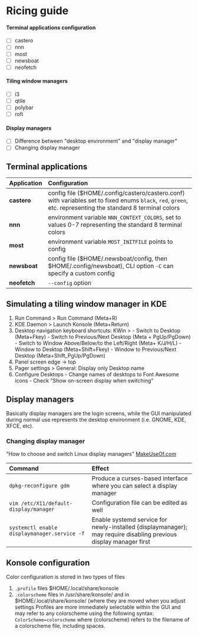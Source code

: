 # Ricing guide
#### Terminal applications configuration
- [ ] castero
- [ ] nnn
- [ ] most
- [ ] newsboat
- [ ] neofetch

#### Tiling window managers
- [ ] i3
- [ ] qtile
- [ ] polybar
- [ ] rofi

#### Display managers
- [ ] Difference between "desktop environment" and "display manager"
- [ ] Changing display manager

## Terminal applications
Application   | Configuration
:---          | :---
__castero__   | config file ($HOME/.config/castero/castero.conf) with variables set to fixed enums `black`, `red`, `green`, etc. representing the standard 8 terminal colors
__nnn__       | environment variable `NNN_CONTEXT_COLORS`, set to values 0-7 representing the standard 8 terminal colors
__most__      | environment variable `MOST_INITFILE` points to config
__newsboat__  | config file ($HOME/.newsboat/config, then $HOME/.config/newsboat), CLI option `-C` can specify a custom config
__neofetch__  | `--config` option

## Simulating a tiling window manager in KDE
  1. Run Command > Run Command (Meta+R)
  2. KDE Daemon > Launch Konsole (Meta+Return)
  3. Desktop navigation keyboard shortcuts: KWin >
    - Switch to Desktop (Meta+Fkey)
    - Switch to Previous/Next Desktop (Meta + PgUp/PgDown)
    - Switch to Window Above/Below/to the Left/Right (Meta+ K/J/H/L)
    - Window to Desktop (Meta+Shift+Fkey)
    - Window to Previous/Next Desktop (Meta+Shift_PgUp/PgDown)
  4. Panel screen edge -> top
  5. Pager settings > General: Display only Desktop name
  6. Configure Desktops
    - Change names of desktops to Font Awesome icons
    - Check "Show on-screen display when switching"

## Display managers
Basically display managers are the login screens, while the GUI manipulated during normal use represents the desktop environment (i.e. GNOME, KDE, XFCE, etc).

### Changing display manager
"How to choose and switch Linux display managers" [MakeUseOf.com](https://www.makeuseof.com/tag/choose-switch-linux-display-managers/)

Command   |  Effect
:---      | :---
`dpkg-reconfigure gdm` | Produce a curses-based interface where you can select a display manager
`vim /etc/X11/default-display/manager` | Configuration file can be edited as well
`systemctl enable displaymanager.service -f` | Enable systemd service for newly-installed {displaymanager}; may require disabling previous display manager first

## Konsole configuration
Color configuration is stored in two types of files 
  1. `.profile` files $HOME/.local/share/konsole
  2. `.colorscheme` files in /usr/share/konsole/ and in $HOME/.local/share/konsole/ (where they are moved when you adjust settings
Profiles are more immediately selectable within the GUI and may refer to any colorscheme using the following syntax: `ColorScheme=colorscheme` where {colorscheme} refers to the filename of a colorscheme file, including spaces.